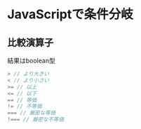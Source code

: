 # JavaScriptで条件分岐

## 比較演算子
結果はboolean型
```JavaScript
> // より大きい
< // より小さい
>= // 以上
<= // 以下
== // 等価
!= // 不等価
=== // 厳密な等価
!=== // 厳密な不等価
```